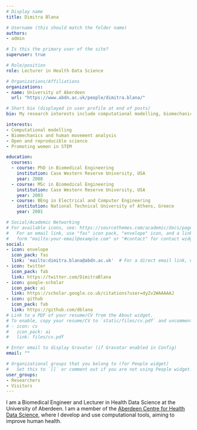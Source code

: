 ```yaml
---
# Display name
title: Dimitra Blana

# Username (this should match the folder name)
authors:
- admin

# Is this the primary user of the site?
superuser: true

# Role/position
role: Lecturer in Health Data Science

# Organizations/Affiliations
organizations:
- name: University of Aberdeen
  url: "https://www.abdn.ac.uk/people/dimitra.blana/"

# Short bio (displayed in user profile at end of posts)
bio: My research interests include computational modelling, biomechanics and human movement analysis.

interests:
- Computational modelling
- Biomechanics and human movement analysis
- Open and reproducible science
- Promoting women in STEM

education:
  courses:
  - course: PhD in Biomedical Engineering 	
    institution: Case Western Reserve University, USA
    year: 2008
  - course: MSc in Biomedical Engineering
    institution: Case Western Reserve University, USA
    year: 2003
  - course: BEng in Electrical and Computer Engineering
    institution: National Technical University of Athens, Greece
    year: 2001

# Social/Academic Networking
# For available icons, see: https://sourcethemes.com/academic/docs/page-builder/#icons
#   For an email link, use "fas" icon pack, "envelope" icon, and a link in the
#   form "mailto:your-email@example.com" or "#contact" for contact widget.
social:
- icon: envelope
  icon_pack: fas
  link: 'mailto:dimitra.blana@abdn.ac.uk'  # For a direct email link, use "mailto:test@example.org".
- icon: twitter
  icon_pack: fab
  link: https://twitter.com/DimitraBlana
- icon: google-scholar
  icon_pack: ai
  link: https://scholar.google.co.uk/citations?user=dyZv2WAAAAAJ
- icon: github
  icon_pack: fab
  link: https://github.com/dblana
# Link to a PDF of your resume/CV from the About widget.
# To enable, copy your resume/CV to `static/files/cv.pdf` and uncomment the lines below.
# - icon: cv
#   icon_pack: ai
#   link: files/cv.pdf

# Enter email to display Gravatar (if Gravatar enabled in Config)
email: ""

# Organizational groups that you belong to (for People widget)
#   Set this to `[]` or comment out if you are not using People widget.
user_groups:
- Researchers
- Visitors
---
```


I am a Biomedical Engineer and Lecturer in Health Data Science at the University of Aberdeen. I am a member of the [Aberdeen Centre for Health Data Science](https://www.abdn.ac.uk/achds/), where I develop and use computational tools, aiming to improve human health.
